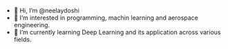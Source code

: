 - 👋 Hi, I’m @neelaydoshi
- 👀 I’m interested in programming, machin learning and aerospace engineering.
- 🌱 I’m currently learning Deep Learning and its application across various fields. 

<!---
neelaydoshi/neelaydoshi is a ✨ special ✨ repository because its `README.md` (this file) appears on your GitHub profile.
You can click the Preview link to take a look at your changes.
--->
